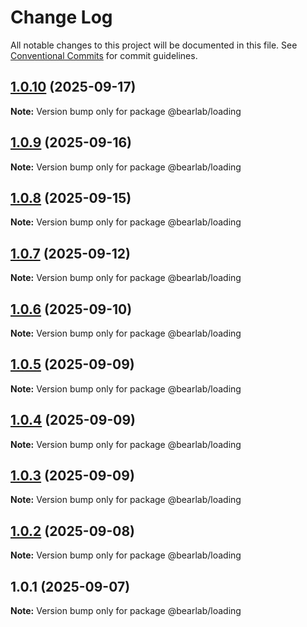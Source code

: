 # Change Log

All notable changes to this project will be documented in this file.
See [Conventional Commits](https://conventionalcommits.org) for commit guidelines.

## [1.0.10](https://github.com/hasanbala/bearlab-ui/compare/@bearlab/loading@1.0.9...@bearlab/loading@1.0.10) (2025-09-17)

**Note:** Version bump only for package @bearlab/loading





## [1.0.9](https://github.com/hasanbala/ui-components/compare/@bearlab/loading@1.0.8...@bearlab/loading@1.0.9) (2025-09-16)

**Note:** Version bump only for package @bearlab/loading





## [1.0.8](https://github.com/hasanbala/ui-components/compare/@bearlab/loading@1.0.7...@bearlab/loading@1.0.8) (2025-09-15)

**Note:** Version bump only for package @bearlab/loading





## [1.0.7](https://github.com/hasanbala/ui-components/compare/@bearlab/loading@1.0.6...@bearlab/loading@1.0.7) (2025-09-12)

**Note:** Version bump only for package @bearlab/loading





## [1.0.6](https://github.com/hasanbala/ui-components/compare/@bearlab/loading@1.0.5...@bearlab/loading@1.0.6) (2025-09-10)

**Note:** Version bump only for package @bearlab/loading





## [1.0.5](https://github.com/hasanbala/ui-components/compare/@bearlab/loading@1.0.4...@bearlab/loading@1.0.5) (2025-09-09)

**Note:** Version bump only for package @bearlab/loading





## [1.0.4](https://github.com/hasanbala/ui-components/compare/@bearlab/loading@1.0.3...@bearlab/loading@1.0.4) (2025-09-09)

**Note:** Version bump only for package @bearlab/loading





## [1.0.3](https://github.com/hasanbala/ui-components/compare/@bearlab/loading@1.0.2...@bearlab/loading@1.0.3) (2025-09-09)

**Note:** Version bump only for package @bearlab/loading





## [1.0.2](https://github.com/hasanbala/ui-components/compare/@bearlab/loading@1.0.1...@bearlab/loading@1.0.2) (2025-09-08)

**Note:** Version bump only for package @bearlab/loading





## 1.0.1 (2025-09-07)

**Note:** Version bump only for package @bearlab/loading
